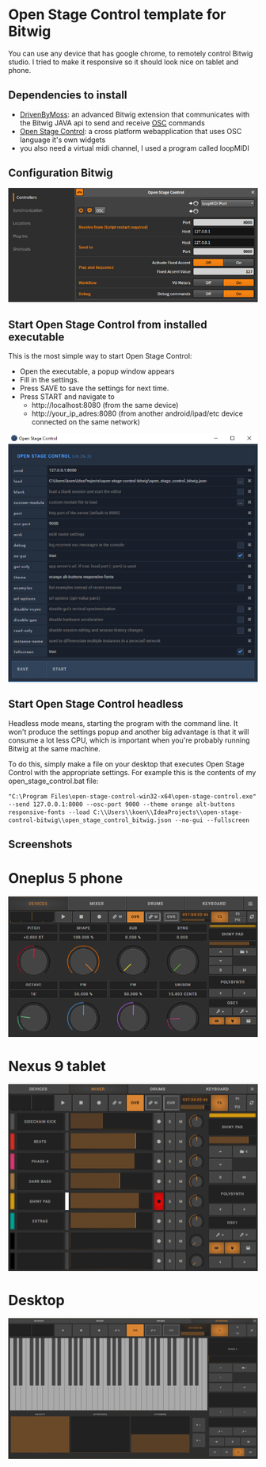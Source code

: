 # Open Stage Control template for Bitwig
You can use any device that has google chrome, to remotely control Bitwig studio.
I tried to make it responsive so it should look nice on tablet and phone.

## Dependencies to install
- [DrivenByMoss](https://github.com/git-moss/DrivenByMoss/): an advanced Bitwig extension that communicates with the Bitwig JAVA api to send and receive [OSC](http://opensoundcontrol.org/) commands
- [Open Stage Control](https://github.com/jean-emmanuel/open-stage-control/): a cross platform webapplication that uses OSC language it's own widgets
- you also need a virtual midi channel, I used a program called loopMIDI

## Configuration Bitwig
![Bitwig settings](img/bitwig_settings.png)

## Start Open Stage Control from installed executable
This is the most simple way to start Open Stage Control:
- Open the executable, a popup window appears
- Fill in the settings.
- Press SAVE to save the settings for next time.
- Press START and navigate to
    - http://localhost:8080 (from the same device)
    - http://your_ip_adres:8080 (from another android/ipad/etc device connected on the same network)

![Open Stage Control settings](img/open_stage_control_settings.png)

## Start Open Stage Control headless
Headless mode means, starting the program with the command line.
It won't produce the settings popup and another big advantage is that it will consume a lot less CPU, which is important when you're probably running Bitwig at the same machine.

To do this, simply make a file on your desktop that executes Open Stage Control with the appropriate settings.
For example this is the contents of my open_stage_control.bat file:
```
"C:\Program Files\open-stage-control-win32-x64\open-stage-control.exe" --send 127.0.0.1:8000 --osc-port 9000 --theme orange alt-buttons responsive-fonts --load C:\\Users\\koen\\IdeaProjects\\open-stage-control-bitwig\\open_stage_control_bitwig.json --no-gui --fullscreen
```

## Screenshots
# Oneplus 5 phone
![Screenshot on OnePlus 5 phone](img/devices_oneplus_5.png)

# Nexus 9 tablet
![Screenshot on nexus 9 tablet](img/mixer_nexus_9.png)

# Desktop
![Screenshot on desktop](img/keyboard_desktop.png)
